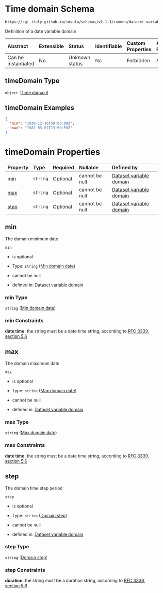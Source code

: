 # Time domain Schema

```txt
https://cgi-italy.github.io/insula/schemas/v1.1.1/common/dataset-variable-domain.schema.json#/$defs/timeDomain
```

Definition of a date variable domain

| Abstract            | Extensible | Status         | Identifiable | Custom Properties | Additional Properties | Access Restrictions | Defined In                                                                                                         |
| :------------------ | :--------- | :------------- | :----------- | :---------------- | :-------------------- | :------------------ | :----------------------------------------------------------------------------------------------------------------- |
| Can be instantiated | No         | Unknown status | No           | Forbidden         | Allowed               | none                | [dataset-variable-domain.schema.json\*](schemas/common/dataset-variable-domain.schema.json) |

## timeDomain Type

`object` ([Time domain](dataset-variable-domain-defs-time-domain.md))

## timeDomain Examples

```json
{
  "min": "1928-12-16T00:00:00Z",
  "max": "1982-03-02T23:59:59Z"
}
```

# timeDomain Properties

| Property      | Type     | Required | Nullable       | Defined by                                                                                                                                                                                                                        |
| :------------ | :------- | :------- | :------------- | :-------------------------------------------------------------------------------------------------------------------------------------------------------------------------------------------------------------------------------- |
| [min](#min)   | `string` | Optional | cannot be null | [Dataset variable domain](dataset-variable-domain-defs-time-domain-properties-min-domain-date.md) |
| [max](#max)   | `string` | Optional | cannot be null | [Dataset variable domain](dataset-variable-domain-defs-time-domain-properties-max-domain-date.md) |
| [step](#step) | `string` | Optional | cannot be null | [Dataset variable domain](dataset-variable-domain-defs-time-domain-properties-domain-step.md)    |

## min

The domain minimum date

`min`

* is optional

* Type: `string` ([Min domain date](dataset-variable-domain-defs-time-domain-properties-min-domain-date.md))

* cannot be null

* defined in: [Dataset variable domain](dataset-variable-domain-defs-time-domain-properties-min-domain-date.md)

### min Type

`string` ([Min domain date](dataset-variable-domain-defs-time-domain-properties-min-domain-date.md))

### min Constraints

**date time**: the string must be a date time string, according to [RFC 3339, section 5.6](https://tools.ietf.org/html/rfc3339)

## max

The domain maximum date

`max`

* is optional

* Type: `string` ([Max domain date](dataset-variable-domain-defs-time-domain-properties-max-domain-date.md))

* cannot be null

* defined in: [Dataset variable domain](dataset-variable-domain-defs-time-domain-properties-max-domain-date.md)

### max Type

`string` ([Max domain date](dataset-variable-domain-defs-time-domain-properties-max-domain-date.md))

### max Constraints

**date time**: the string must be a date time string, according to [RFC 3339, section 5.6](https://tools.ietf.org/html/rfc3339)

## step

The domain time step period

`step`

* is optional

* Type: `string` ([Domain step](dataset-variable-domain-defs-time-domain-properties-domain-step.md))

* cannot be null

* defined in: [Dataset variable domain](dataset-variable-domain-defs-time-domain-properties-domain-step.md)

### step Type

`string` ([Domain step](dataset-variable-domain-defs-time-domain-properties-domain-step.md))

### step Constraints

**duration**: the string must be a duration string, according to [RFC 3339, section 5.6](https://tools.ietf.org/html/rfc3339)
